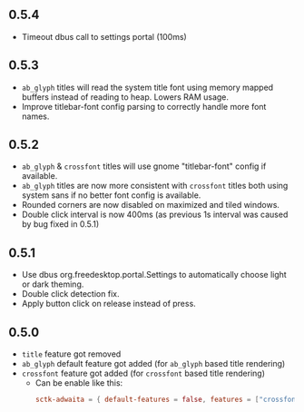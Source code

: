 ## 0.5.4
- Timeout dbus call to settings portal (100ms)

## 0.5.3
- `ab_glyph` titles will read the system title font using memory mapped buffers instead of reading to heap.
  Lowers RAM usage.
- Improve titlebar-font config parsing to correctly handle more font names.

## 0.5.2
- `ab_glyph` & `crossfont` titles will use gnome "titlebar-font" config if available.
- `ab_glyph` titles are now more consistent with `crossfont` titles both using system sans
  if no better font config is available.
- Rounded corners are now disabled on maximized and tiled windows.
- Double click interval is now 400ms (as previous 1s interval was caused by bug fixed in 0.5.1)

## 0.5.1
- Use dbus org.freedesktop.portal.Settings to automatically choose light or dark theming.
- Double click detection fix.
- Apply button click on release instead of press.

## 0.5.0
- `title` feature got removed
- `ab_glyph` default feature got added (for `ab_glyph` based title rendering)
- `crossfont` feature got added (for `crossfont` based title rendering)
    - Can be enable like this: 
        ```toml
        sctk-adwaita = { default-features = false, features = ["crossfont"] }
        ```
